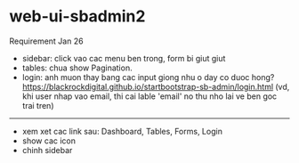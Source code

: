 # web-ui-sbadmin2
Requirement
Jan 26
- sidebar: click vao cac menu ben trong, form bi giut giut
- tables: chua show Pagination. 
- login: anh muon thay bang cac input giong nhu o day co duoc hong? 
https://blackrockdigital.github.io/startbootstrap-sb-admin/login.html
(vd, khi user nhap vao email, thi cai lable 'email' no thu nho lai ve ben goc trai tren)

----
- xem xet cac link sau: Dashboard, Tables, Forms, Login
- show cac icon
- chinh sidebar 
